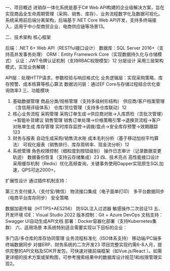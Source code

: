 一、项目概述
进销存一体化系统是基于C# Web API构建的企业级解决方案，旨在实现商品全生命周期管理（采购、销售、库存）、业务流程数字化及数据可视化。系统采用前后端分离架构，后端基于.NET Core Web API开发，支持多终端接入，适用于中小型商贸企业、电商供应链等场景13。

二、技术架构
核心框架

后端：.NET 6+ Web API（RESTful接口设计）
数据库：SQL Server 2016+（支持高并发事务处理）
ORM：Entity Framework Core（实现数据持久化与仓储模式）
认证：JWT令牌认证机制（支持RBAC权限模型）12
分层设计
采用三层架构模式，实现业务解耦：

API层：处理HTTP请求，参数校验与响应格式化
业务逻辑层：实现采购策略、库存预警、成本核算等核心算法
数据访问层：通过EF Core与存储过程结合优化查询效率3
三、功能模块
1. 基础数据管理
商品分类/规格管理（支持多级树形结构）
供应商/客户档案管理（含信用评级体系）
仓库/货位管理（支持多仓库联动）12
2. 核心业务流程
采购管理
采购订单生成→供应商对账→入库质检（含批次管理）→智能补货建议
销售管理
销售订单处理→价格策略引擎→退换货流程→客户对账单生成
库存管理
实时库存监控→调拨/盘点→安全库存预警→效期跟踪123
3. 财务与报表
自动生成采购/销售流水账
成本毛利分析（基于移动加权平均算法）
可视化报表（销售排行、库存周转率、现金流分析）12
4. 系统管理
角色权限控制（细粒度到按钮级别）
操作日志审计（记录数据变更轨迹）
数据备份恢复（支持云存储集成）23
四、技术亮点
高性能接口设计
采用缓存机制（Redis）优化高频查询，关键事务使用Dapper实现原生SQL加速，QPS可达2000+。

扩展性设计
通过插件机制支持：

第三方支付接入（支付宝/微信）
物流接口集成（电子面单打印）
多平台数据同步（电商平台库存同步）
安全策略

数据加密传输（HTTPS+AES256）
防SQL注入过滤器
敏感操作二次验证13
五、开发环境
IDE：Visual Studio 2022
版本控制：Git + Azure DevOps
文档支持：Swagger UI自动生成API文档
部署：Docker容器化部署（支持Kubernetes集群）
六、适用场景
本系统特别适合需要实现以下目标的企业：

多门店/多仓库的库存协同管理
业务流程标准化（ISO体系支持）
移动端/PC端多终端数据同步
对接ERP、财务系统的二次开发23
项目完整实现约需6-8人月，提供完整的API文档及SDK开发包，可快速对接前端框架（如Vue.js/React ）。如需更详细的技术方案或架构图，可参考搜索结果中的数据库设计规范1和权限管理实现2。
